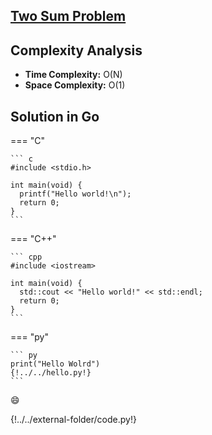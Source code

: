 <!-- ---
hide:
  - navigation
  - toc
--- -->

## [Two Sum Problem](www.sreedhargoud.live)

## Complexity Analysis

- **Time Complexity:** O(N)
- **Space Complexity:** O(1)

## Solution in Go

=== "C"

    ``` c
    #include <stdio.h>

    int main(void) {
      printf("Hello world!\n");
      return 0;
    }
    ```

=== "C++"

    ``` cpp
    #include <iostream>

    int main(void) {
      std::cout << "Hello world!" << std::endl;
      return 0;
    }
    ```

=== "py"

    ``` py
    print("Hello Wolrd")
    {!../../hello.py!}
    ```

:smile:

{!../../external-folder/code.py!}
